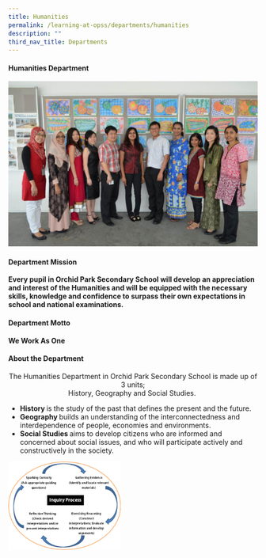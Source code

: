 ```yaml
---
title: Humanities
permalink: /learning-at-opss/departments/humanities
description: ""
third_nav_title: Departments
---
```

<h4>Humanities Department</h4>
<img src="/images/hu1.jpg">
<h4>Department Mission</h4>
<p><strong>Every pupil in Orchid Park Secondary School will develop an appreciation and interest of the Humanities and will be equipped with the necessary skills, knowledge and confidence to surpass their own expectations in school and national examinations.&nbsp;</strong></p>
<h4>Department Motto</h4>
<p><strong>We Work As One</strong></p>
<h4>About the Department</h4>
<p style="text-align: center;">The Humanities Department in Orchid Park Secondary School is made up of 3 units;<br />History, Geography and Social Studies.&nbsp;</p>
<ul>
<li><strong>History&nbsp;</strong>is the study of the past that defines the present and the future.</li>
<li><strong>Geography&nbsp;</strong>builds an understanding of the interconnectedness and interdependence of people, economies and environments.</li>
<li><strong>Social&nbsp;</strong><strong>Studies&nbsp;</strong>aims to develop citizens who are informed and concerned about social issues, and who will participate actively and constructively in the society.</li>
</ul>
<img style="width: 45%;" src="/images/hu2.jpg" />